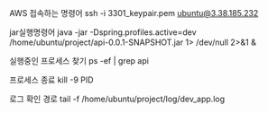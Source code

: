 AWS 접속하는 명령어 
ssh -i 3301_keypair.pem ubuntu@3.38.185.232

jar실행명령어 
java -jar -Dspring.profiles.active=dev /home/ubuntu/project/api-0.0.1-SNAPSHOT.jar 1> /dev/null 2>&1 &

실행중인 프로세스 찾기 
ps -ef | grep api

프로세스 종료
kill -9 PID 

로그 확인 경로 
tail -f /home/ubuntu/project/log/dev_app.log


